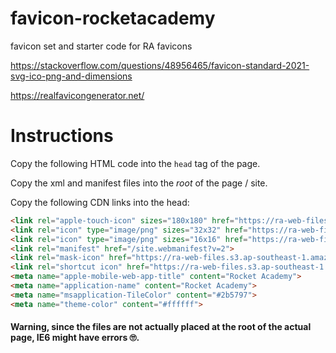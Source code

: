 # favicon-rocketacademy
favicon set and starter code for RA favicons

https://stackoverflow.com/questions/48956465/favicon-standard-2021-svg-ico-png-and-dimensions

https://realfavicongenerator.net/

# Instructions
Copy the following HTML code into the `head` tag of the page.

Copy the xml and manifest files into the *root* of the page / site.

Copy the following CDN links into the head:
```html
<link rel="apple-touch-icon" sizes="180x180" href="https://ra-web-files.s3.ap-southeast-1.amazonaws.com/all/favicons/apple-touch-icon.png?v=2">
<link rel="icon" type="image/png" sizes="32x32" href="https://ra-web-files.s3.ap-southeast-1.amazonaws.com/all/favicons/favicon-32x32.png?v=2">
<link rel="icon" type="image/png" sizes="16x16" href="https://ra-web-files.s3.ap-southeast-1.amazonaws.com/all/favicons/favicon-16x16.png?v=2">
<link rel="manifest" href="/site.webmanifest?v=2">
<link rel="mask-icon" href="https://ra-web-files.s3.ap-southeast-1.amazonaws.com/all/favicons/safari-pinned-tab.svg?v=2" color="#e73c3e">
<link rel="shortcut icon" href="https://ra-web-files.s3.ap-southeast-1.amazonaws.com/all/favicons/favicon.ico?v=2">
<meta name="apple-mobile-web-app-title" content="Rocket Academy">
<meta name="application-name" content="Rocket Academy">
<meta name="msapplication-TileColor" content="#2b5797">
<meta name="theme-color" content="#ffffff">
```

#### Warning, since the files are not actually placed at the root of the actual page, IE6 might have errors 🙄.

